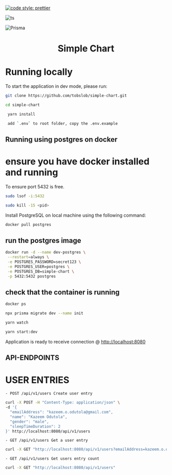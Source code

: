 [![code style: prettier](https://img.shields.io/badge/code_style-prettier-ff69b4.svg?style=flat-square)](https://github.com/prettier/prettier)

![ts](https://flat.badgen.net/badge/-/TypeScript?icon=typescript&label&labelColor=blue&color=555555)

![Prisma](https://img.shields.io/badge/Prisma-3982CE?style=for-the-badge&logo=Prisma&logoColor=white)

<div id="top"></div>

<!--
*** Inspired by the Best-README-Template.
*** Let's create something AMAZING! :D

*** GitLab Flavored Markdown - https://gitlab.com/gitlab-org/gitlab/-/blob/master/doc/user/markdown.md
-->

<div align="center">
  <h1>Simple Chart</h1>
</div>

# Running locally

To start the application in dev mode, please run:

```sh
git clone https://github.com/tobslob/simple-chart.git
```

```sh
cd simple-chart
```

```sh
 yarn install
```

```sh
 add `.env` to root folder, copy the .env.example
```

## Running using postgres on docker

# ensure you have docker installed and running

To ensure port 5432 is free.

```sh
sudo lsof -i:5432
```

```sh
sudo kill -15 <pid>
```

Install PostgreSQL on local machine using the following command:

```sh
docker pull postgres
``````

## run the postgres image

```sh
docker run -d --name dev-postgres \
 --restart=always \
 -e POSTGRES_PASSWORD=secret123 \
 -e POSTGRES_USER=postgres \
 -e POSTGRES_DB=simple-chart \
 -p 5432:5432 postgres
```

## check that the container is running

```sh
docker ps
```

```sh
npx prisma migrate dev --name init
```

```sh
yarn watch
```

```sh
yarn start:dev
```

Application is ready to receive connection @ <http://localhost:8080>

## API-ENDPOINTS

# USER ENTRIES

`- POST /api/v1/users Create user entry`

```sh
curl -X POST -H "Content-Type: application/json" \
-d '{
  "emailAddress": "kazeem.o.odutola@gmail.com",
  "name": "Kazeem Odutola",
  "gender": "male",
  "sleepTimeDuration": 2
}' http://localhost:8080/api/v1/users
```

`- GET /api/v1/users Get a user entry`

```sh
curl -X GET "http://localhost:8080/api/v1/users?emailAddress=kazeem.o.odutola@gmail.com"
```

`- GET /api/v1/users Get users entry count`

```sh
curl -X GET "http://localhost:8080/api/v1/users"
```
